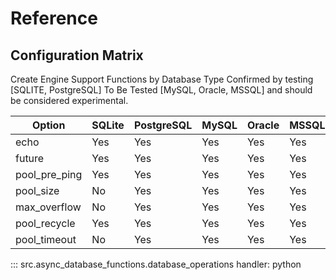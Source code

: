 # Reference

## Configuration Matrix

Create Engine Support Functions by Database Type Confirmed by testing [SQLITE, PostgreSQL] To Be Tested [MySQL, Oracle, MSSQL] and should be considered experimental.

| Option        | SQLite | PostgreSQL | MySQL | Oracle | MSSQL |
|---------------|--------|------------|-------|--------|-------|
| echo          | Yes    | Yes        | Yes   | Yes    | Yes   |
| future        | Yes    | Yes        | Yes   | Yes    | Yes   |
| pool_pre_ping | Yes    | Yes        | Yes   | Yes    | Yes   |
| pool_size     | No     | Yes        | Yes   | Yes    | Yes   |
| max_overflow  | No     | Yes        | Yes   | Yes    | Yes   |
| pool_recycle  | Yes    | Yes        | Yes   | Yes    | Yes   |
| pool_timeout  | No     | Yes        | Yes   | Yes    | Yes   |


::: src.async_database_functions.database_operations
    handler: python